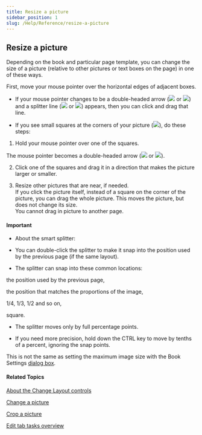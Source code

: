 ```yaml
---
title: Resize a picture
sidebar_position: 1
slug: /Help/Reference/resize-a-picture
---
```


## Resize a picture

Depending on the book and particular page template, you can change the size of a picture (relative to other pictures or text boxes on the page) in one of these ways.

First, move your mouse pointer over the horizontal edges of adjacent boxes.

-   If your mouse pointer changes to be a double-headed arrow (![](/ref-docs-assets/images/Tasks/Edit_tasks/vertical_lines_w_arrows.GIF) or ![](/ref-docs-assets/images/Tasks/Edit_tasks/horizontal_lines_w_arrows.GIF)) and a splitter line (![](/ref-docs-assets/images/Tasks/Edit_tasks/ResizeHorizontally.png) or ![](/ref-docs-assets/images/Tasks/Edit_tasks/ResizeVertical.png)) appears, then you can click and drag that line.
    
-   If you see small squares at the corners of your picture (![](/ref-docs-assets/images/Tasks/resizesquare.png)), do these steps:
    

1.  Hold your mouse pointer over one of the squares. 
    

The mouse pointer becomes a double-headed arrow (![](/ref-docs-assets/images/Tasks/doubleheadedresizeimage.png) or ![](/ref-docs-assets/images/Tasks/doubleheadedresizeimage2.png)).

2.  Click one of the squares and drag it in a direction that makes the picture larger or smaller.
    
3.  Resize other pictures that are near, if needed.  
    If you click the picture itself, instead of a square on the corner of the picture, you can drag the whole picture. This moves the picture, but does not change its size.  
    You cannot drag in picture to another page.
    

#### Important

-   About the smart splitter:
    
-   You can double-click the splitter to make it snap into the position used by the previous page (if the same layout).
    
-   The splitter can snap into these common locations:
    

the position used by the previous page,

the position that matches the proportions of the image,

1/4, 1/3, 1/2 and so on,

square.

-   The splitter moves only by full percentage points.
    
-   If you need more precision, hold down the CTRL key to move by tenths of a percent, ignoring the snap points.
    

This is not the same as setting the maximum image size with the Book Settings [dialog box](../../User_Interface/Dialog_boxes/Book_Settings_dialog_box.md).

#### Related Topics

[About the Change Layout controls](About_the_Change_Layout_controls.md)

[Change a picture](Change_picture.md)

[Crop a picture](Crop_a_picture.md)

[Edit tab tasks overview](Edit_tasks_overview.md)